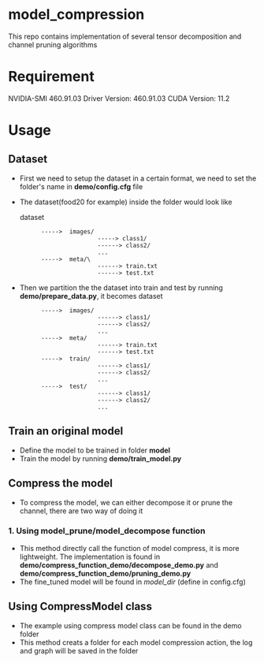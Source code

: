 # model_compression
This repo contains implementation of several tensor decomposition and channel pruning algorithms

# Requirement
NVIDIA-SMI 460.91.03    Driver Version: 460.91.03    CUDA Version: 11.2

# Usage
## Dataset
* First we need to setup the dataset in a certain format, we need to set the folder's name in **demo/config.cfg** file
* The dataset(food20 for example) inside the folder would look like    

  dataset

            ----->  images/
                            -----> class1/
                            ------> class2/
                            ...
            ----->  meta/\
                            ------> train.txt
                            ------> test.txt
* Then we partition the the dataset into train and test by running **demo/prepare_data.py**, it becomes
    dataset
    
            ----->  images/
                            ------> class1/
                            ------> class2/
                            ...
            ----->  meta/
                            ------> train.txt
                            ------> test.txt
            ----->  train/
                            ------> class1/
                            ------> class2/
                            ...
            ----->  test/
                            ------> class1/
                            ------> class2/
                            ...

## Train an original model
* Define the model to be trained in folder **model**
* Train the model by running **demo/train_model.py**

## Compress the model
* To compress the model, we can either decompose it or prune the channel, there are two way of doing it

### 1. Using model_prune/model_decompose function
* This method directly call the function of model compress, it is more lightweight. The implementation is found in **demo/compress_function_demo/decompose_demo.py** and **demo/compress_function_demo/pruning_demo.py**
* The fine_tuned model will be found in *model_dir* (define in config.cfg)

## Using CompressModel class
* The example using compress model class can be found in the demo folder
* This method creats a folder for each model compression action, the log and graph will be saved in the folder


